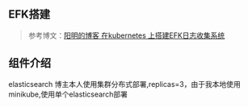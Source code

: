 ## EFK搭建
>参考博文：[阳明的博客 在kubernetes 上搭建EFK日志收集系统](https://www.qikqiak.com/post/gitlab-ci-argo-cd-gitops/) 
## 组件介绍
elasticsearch 博主本人使用集群分布式部署,replicas=3，由于我本地使用minikube,使用单个elasticsearch部署